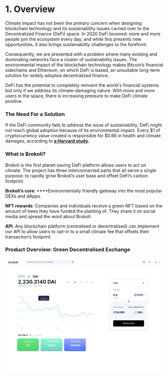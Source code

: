 # 1. Overview

Climate impact has not been the primary concern when designing blockchain technology and its sustainability issues carried over to the Decentralized Finance \(DeFi\) space. In 2020 DeFi boomed: more and more people join the ecosystem every day, and while this presents new opportunities, it also brings sustainability challenges to the forefront.

Consequently, we are presented with a problem where many existing and dominating networks face a cluster of sustainability issues. The environmental impact of the blockchain technology makes Bitcoin’s financial sidechains and Ethereum, on which DeFi is based, an unsuitable long-term solution for widely adopted decentralized finance. 

DeFi has the potential to completely reinvent the world's financial systems but only if we address its climate-damaging nature. With more and more users in the space, there is increasing pressure to make DeFi climate positive.

### **The Need For a Solution**

If the DeFi community fails to address the issue of sustainability, DeFi might not reach global adoption because of its environmental impact. Every $1 of cryptocurrency value created is responsible for $0.66 in health and climate damages, according to [**a Harvard study**](https://dash.harvard.edu/bitstream/handle/1/37365412/MARTYNOV-DOCUMENT-2020.pdf?sequence=1)**.**

### **What is Brokoli?**

Brokoli is the first planet-saving DeFi platform allows users to act on climate. The project has three interconnected parts that all serve a single purpose: to rapidly grow Brokoli’s user base and offset DeFi’s carbon footprint.

**Brokoli’s core**: ****Environmentally friendly gateway into the most popular DEXs and dApps.

**NFT rewards**: Companies and individuals receive a green NFT based on the amount of trees they have funded the planting of. They share it on social media and spread the word about Brokoli.

**API**: Any blockchain platform \(centralised or decentralised\) can implement our API to allow users to opt-in to a small climate fee that offsets their transaction’s footprint.

### Product Overview: Green Decentralised Exchange

![DEX Trading Screen](.gitbook/assets/photo_2021-07-30-13.14.47.jpeg)



